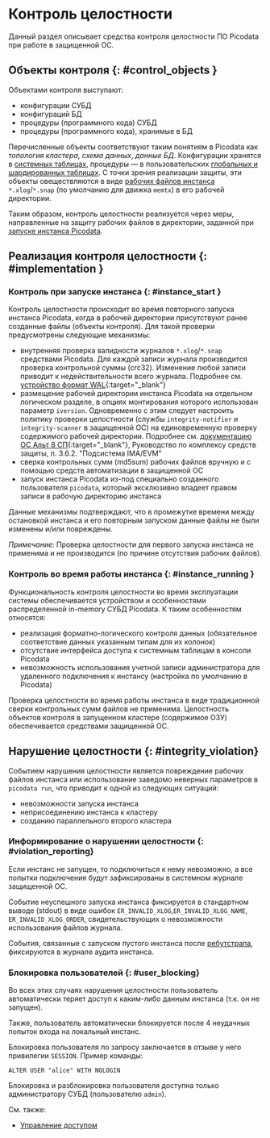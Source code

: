 # Контроль целостности

Данный раздел описывает средства контроля целостности ПО Picodata при работе в защищенной ОС.

## Объекты контроля {: #control_objects }

Объектами контроля выступают:

- конфигурации СУБД
- конфигураций БД
- процедуры (программного кода) СУБД
- процедуры (программного кода), хранимые в БД

Перечисленные объекты соответствуют таким понятиям в Picodata как
_топология кластера_, _схема данных_, _данные БД_. Конфигурации хранятся
в [системных таблицах](../architecture/system_tables.md), процедуры — в
пользовательских [глобальных и шардированных
таблицах](../overview/glossary.md#table). С точки зрения реализации
защиты, эти объекты овеществляются в виде [рабочих файлов
инстанса](../overview/glossary.md#persistence) `*.xlog`/`*.snap` (по
умолчанию для движка `memtx`) в его рабочей директории.

Таким образом, контроль целостности реализуется через меры, направленные
на защиту рабочих файлов в директории, заданной при [запуске инстанса
Picodata](../reference/cli.md#run-command).

## Реализация контроля целостности {: #implementation }

### Контроль при запуске инстанса {: #instance_start }

Контроль целостности происходит во время повторного запуска инстанса
Picodata, когда в рабочей директории присутствуют ранее созданные файлы
(объекты контроля). Для такой проверки предусмотрены следующие механизмы:

- внутренняя проверка валидности журналов `*.xlog`/`*.snap` средствами
  Picodata. Для каждой записи журнала производится проверка контрольной
  суммы (crc32). Изменение любой записи приводит к недействительности
  всего журнала. Подробнее см. [устройство формат
  WAL](https://www.tarantool.io/ru/doc/latest/dev_guide/internals/file_formats/#the-snapshot-file-format){:target="_blank"}
- размещение рабочей директории инстанса Picodata на отдельном
  логическом разделе, в опциях монтирования которого использован
  параметр `iversion`. Одновременно с этим следует настроить политику
  проверки целостности (службы `integrity-notifier` и
  `integrity-scanner` в защищенной ОС) на единовременную проверку
  содержимого рабочей директории. Подробнее см. [документацию ОС Альт 8
  СП](https://www.basealt.ru/altsp/docs){:target="_blank"}, Руководство
  по комплексу средств защиты, п. 3.6.2. "Подсистема IMA/EVM"
- сверка контрольных сумм (md5sum) рабочих файлов вручную и с помощью
  средств автоматизации в защищенной ОС
- запуск инстанса Picodata из-под специально созданного пользователя
  `picodata`, который эксклюзивно владеет правом записи в рабочую
  директорию инстанса

Данные механизмы подтверждают, что в промежутке времени между
остановкой инстанса и его повторным запуском данные файлы не были
изменены и/или повреждены.

_Примечание_: Проверка целостности для первого запуска инстанса не применима и не
производится (по причине отсутствия рабочих файлов).

### Контроль во время работы инстанса {: #instance_running }

Функциональность контроля целостности во время эксплуатации системы
обеспечивается устройством и особенностями распределенной in-memory СУБД
Picodata. К таким особенностям относятся:

- реализация форматно-логического контроля данных (обязательное
  соответствие данных указанным типам для их колонок)
- отсутствие интерфейса доступа к системным таблицам в консоли Picodata
- невозможность использования учетной записи администратора для
  удаленного подключения к инстансу (настройка по умолчанию в Picodata)

Проверка целостности во время работы инстанса в виде традиционной сверки
контрольных сумм файлов не применима. Целостность объектов контроля в
запущенном кластере (содержимое ОЗУ) обеспечивается средствами
защищенной ОС.


## Нарушение целостности {: #integrity_violation}

Событием нарушения целостности является повреждение рабочих файлов
инстанса или использование заведомо неверных параметров в `picodata
run`, что приводит к одной из следующих ситуаций:

- невозможности запуска инстанса
- неприсоединению инстанса к кластеру
- созданию параллельного второго кластера

### Информирование о нарушении целостности {: #violation_reporting}

Если инстанс не запущен, то подключиться к нему невозможно, а все
попытки подключения будут зафиксированы в системном журнале защищенной ОС.

Событие неуспешного запуска инстанса фиксируется в стандартном выводе
(stdout) в виде ошибок `ER_INVALID_XLOG`,`ER_INVALID_XLOG_NAME`,
`ER_INVALID_XLOG_ORDER`, свидетельствующих о невозможности использования
файлов журнала.

События, связанные с запуском пустого инстанса после
[ребутстрапа](../overview/glossary.md#bootstrap), фиксируются в журнале
аудита инстанса.

### Блокировка пользователей {: #user_blocking}

Во всех этих случаях нарушения целостности пользователь автоматически
теряет доступ к каким-либо данным инстанса (т.к. он не запущен).

Также, пользователь автоматически блокируется после 4 неудачных попыток
входа на локальный инстанс.

Блокировка пользователя по запросу заключается в отзыве у него
привилегии `SESSION`. Пример команды:

```
ALTER USER "alice" WITH NOLOGIN
```

Блокировка и разблокировка пользователя доступна только администратору
СУБД (пользователю `admin`).

См. также:

- [Управление доступом](../tutorial/access_control.md)





